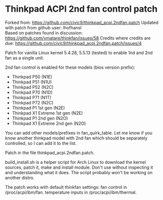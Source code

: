 # Thinkpad ACPI 2nd fan control patch

Forked from: https://github.com/civic9/thinkpad_acpi.2ndfan.patch
Updated with patch from github user: lhofhansl  
Based on patches found in discussion: https://github.com/vmatare/thinkfan/issues/58
Credits where credits are due: https://github.com/civic9/thinkpad_acpi.2ndfan.patch/issues/4

Patch for vanilla Linux kernel 5.4.28, 5.5.13 (tested) to enable 1nd and 2nd fan as a single unit.

2nd fan control is enabled for these models (bios version prefix):
- Thinkpad P50 (N1E)
- Thinkpad P51 (N1U)
- Thinkpad P52 (N2C)
- Thinkpad P70 (N1D)
- Thinkpad P71 (N1T)
- Thinkpad P72 (N2C)
- Thinkpad P1 1st gen (N2E)
- Thinkpad X1 Extreme 1st gen (N2E)
- Thinkpad P1 2nd gen (N2O)
- Thinkpad X1 Extreme 2nd gen (N2O)

You can add other models/prefixes in fan\_quirk\_table. Let me know if you know another thinkpad model with 2nd fan which should be separately controlled, so I can add it to the list. 

Patch in the file thinkpad\_acpi.2ndfan.patch. 

build\_install.sh is a helper script for Arch Linux to download the kernel sources, patch it, make and install module. Don't use without inspecting it and understanding what it does. The script probably won't be working on another distro.

The patch works with default thinkfan settings:
fan control in /proc/acpi/ibm/fan.
temperature inputs in /proc/acpi/ibm/thermal.
